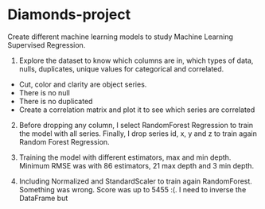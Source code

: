 # Diamonds-project

Create different machine learning models to study Machine Learning Supervised Regression.

1. Explore the dataset to know which columns are in, which types of data, nulls, duplicates, unique values for categorical and correlated.

* Cut, color and clarity are object series.
* There is no null
* There is no duplicated
* Create a correlation matrix and plot it to see which series are correlated


2. Before dropping any column, I select RandomForest Regression to train the model with all series. Finally, I drop series id, x, y and z to train again Random Forest Regression.

3. Training the model with different estimators, max and min depth. Minimum RMSE was with 86 estimators, 21 max depth and 3 min depth.

4. Including Normalized and StandardScaler to train again RandomForest. Something was wrong. Score was up to 5455 :(. I need to inverse the DataFrame but 

